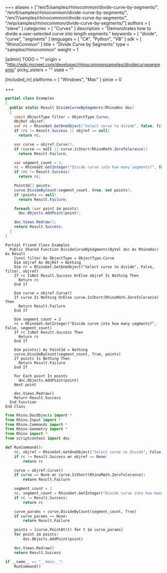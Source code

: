 +++
aliases = ["/en/5/samples/rhinocommon/divide-curve-by-segments/", "/en/6/samples/rhinocommon/divide-curve-by-segments/", "/en/7/samples/rhinocommon/divide-curve-by-segments/", "/wip/samples/rhinocommon/divide-curve-by-segments/"]
authors = [ "steve" ]
categories = [ "Curves" ]
description = "Demonstrates how to divide a user-selected curve into length segments."
keywords = [ "divide", "curve", "segments" ]
languages = [ "C#", "Python", "VB" ]
sdk = [ "RhinoCommon" ]
title = "Divide Curve by Segments"
type = "samples/rhinocommon"
weight = 1

[admin]
TODO = ""
origin = "http://wiki.mcneel.com/developer/rhinocommonsamples/dividecurvesegments"
picky_sisters = ""
state = ""

[included_in]
platforms = [ "Windows", "Mac" ]
since = 0

+++

<div class="codetab-content" id="cs">

```cs
partial class Examples
{
  public static Result DivideCurveBySegments(RhinoDoc doc)
  {
    const ObjectType filter = ObjectType.Curve;
    ObjRef objref;
    var rc = RhinoGet.GetOneObject("Select curve to divide", false, filter, out objref);
    if (rc != Result.Success || objref == null)
      return rc;

    var curve = objref.Curve();
    if (curve == null || curve.IsShort(RhinoMath.ZeroTolerance))
      return Result.Failure;

    var segment_count = 2;
    rc = RhinoGet.GetInteger("Divide curve into how many segments?", false, ref segment_count);
    if (rc != Result.Success)
      return rc;

    Point3d[] points;
    curve.DivideByCount(segment_count, true, out points);
    if (points == null)
      return Result.Failure;

    foreach (var point in points)
      doc.Objects.AddPoint(point);

    doc.Views.Redraw();
    return Result.Success;
  }
}
```

</div>


<div class="codetab-content" id="vb">

```vbnet
Partial Friend Class Examples
  Public Shared Function DivideCurveBySegments(ByVal doc As RhinoDoc) As Result
	Const filter As ObjectType = ObjectType.Curve
	Dim objref As ObjRef = Nothing
	Dim rc = RhinoGet.GetOneObject("Select curve to divide", False, filter, objref)
	If rc IsNot Result.Success OrElse objref Is Nothing Then
	  Return rc
	End If

	Dim curve = objref.Curve()
	If curve Is Nothing OrElse curve.IsShort(RhinoMath.ZeroTolerance) Then
	  Return Result.Failure
	End If

	Dim segment_count = 2
	rc = RhinoGet.GetInteger("Divide curve into how many segments?", False, segment_count)
	If rc IsNot Result.Success Then
	  Return rc
	End If

	Dim points() As Point3d = Nothing
	curve.DivideByCount(segment_count, True, points)
	If points Is Nothing Then
	  Return Result.Failure
	End If

	For Each point In points
	  doc.Objects.AddPoint(point)
	Next point

	doc.Views.Redraw()
	Return Result.Success
  End Function
End Class
```

</div>


<div class="codetab-content" id="py">

```python
from Rhino.DocObjects import *
from Rhino.Input import *
from Rhino.Commands import *
from Rhino.Geometry import *
from Rhino import *
from scriptcontext import doc

def RunCommand():
    rc, objref = RhinoGet.GetOneObject("Select curve to divide", False, ObjectType.Curve)
    if rc != Result.Success or objref == None:
        return rc

    curve = objref.Curve()
    if curve == None or curve.IsShort(RhinoMath.ZeroTolerance):
        return Result.Failure

    segment_count = 2
    rc, segment_count = RhinoGet.GetInteger("Divide curve into how many segments?", False, segment_count)
    if rc != Result.Success:
        return rc

    curve_params = curve.DivideByCount(segment_count, True)
    if curve_params == None:
        return Result.Failure

    points = [curve.PointAt(t) for t in curve_params]
    for point in points:
        doc.Objects.AddPoint(point)

    doc.Views.Redraw()
    return Result.Success

if __name__ == "__main__":
    RunCommand()
```

</div>
